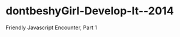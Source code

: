 dontbeshyGirl-Develop-It--2014
==============================

Friendly Javascript Encounter, Part 1
